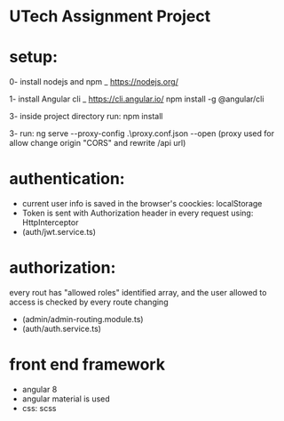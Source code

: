 <h1> UTech Assignment Project </h1>

# setup:
0- install nodejs and npm _ https://nodejs.org/

1- install Angular cli _ https://cli.angular.io/
npm install -g @angular/cli

3- inside project directory run:
npm install

3- run:
ng serve --proxy-config .\proxy.conf.json --open
(proxy used for allow change origin "CORS" and rewrite /api url)
# authentication:
- current user info is saved in the browser's coockies: localStorage
- Token is sent with Authorization header in every request using: HttpInterceptor
- (auth/jwt.service.ts)

# authorization:
every rout has "allowed roles" identified array, and the user allowed to access is checked by every route changing
- (admin/admin-routing.module.ts)
- (auth/auth.service.ts)

# front end framework
- angular 8
- angular material is used
- css: scss
